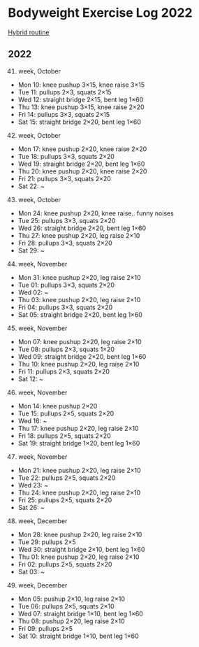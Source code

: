 # Bodyweight Exercise Log 2022

[Hybrid routine](https://www.hybridcalisthenics.com/programs)

## 2022

41. week, October

- Mon 10: knee pushup 3×15, knee raise 3×15
- Tue 11: pullups 2×3, squats 2×15
- Wed 12: straight bridge 2×15, bent leg 1×60
- Thu 13: knee pushup 3×15, knee raise 2×20
- Fri 14: pullups 3×3, squats 2×15
- Sat 15: straight bridge 2×20, bent leg 1×60

42. week, October

- Mon 17: knee pushup 2×20, knee raise 2×20
- Tue 18: pullups 3×3, squats 2×20
- Wed 19: straight bridge 2×20, bent leg 1×60
- Thu 20: knee pushup 2×20, knee raise 2×20
- Fri 21: pullups 3×3, squats 2×20
- Sat 22: ~

43. week, October

- Mon 24: knee pushup 2×20, knee raise.. funny noises
- Tue 25: pullups 3×3, squats 2×20
- Wed 26: straight bridge 2×20, bent leg 1×60
- Thu 27: knee pushup 2×20, leg raise 2×10
- Fri 28: pullups 3×3, squats 2×20
- Sat 29: ~

44. week, November

- Mon 31: knee pushup 2×20, leg raise 2×10
- Tue 01: pullups 3×3, squats 2×20
- Wed 02: ~
- Thu 03: knee pushup 2×20, leg raise 2×10
- Fri 04: pullups 3×3, squats 2×20
- Sat 05: straight bridge 2×20, bent leg 1×60

45. week, November

- Mon 07: knee pushup 2×20, leg raise 2×10
- Tue 08: pullups 2×3, squats 1×20
- Wed 09: straight bridge 2×20, bent leg 1×60
- Thu 10: knee pushup 2×20, leg raise 2×10
- Fri 11: pullups 2×3, squats 2×20
- Sat 12: ~

46. week, November

- Mon 14: knee pushup 2×20
- Tue 15: pullups 2×5, squats 2×20
- Wed 16: ~
- Thu 17: knee pushup 2×20, leg raise 2×10
- Fri 18: pullups 2×5, squats 2×20
- Sat 19: straight bridge 1×20, bent leg 1×60

47. week, November

- Mon 21: knee pushup 2×20, leg raise 2×10
- Tue 22: pullups 2×5, squats 2×20
- Wed 23: ~
- Thu 24: knee pushup 2×20, leg raise 2×10
- Fri 25: pullups 2×5, squats 2×20
- Sat 26: ~

48. week, December

- Mon 28: knee pushup 2×20, leg raise 2×10
- Tue 29: pullups 2×5
- Wed 30: straight bridge 2×10, bent leg 1×60
- Thu 01: knee pushup 2×20, leg raise 2×10
- Fri 02: pullups 2×5, squats 2×20
- Sat 03: ~

49. week, December

- Mon 05: pushup 2×10, leg raise 2×10
- Tue 06: pullups 2×5, squats 2×10
- Wed 07: straight bridge 1×10, bent leg 1×60
- Thu 08: pushup 2×20, leg raise 2×10
- Fri 09: pullups 2×5
- Sat 10: straight bridge 1×10, bent leg 1×60
